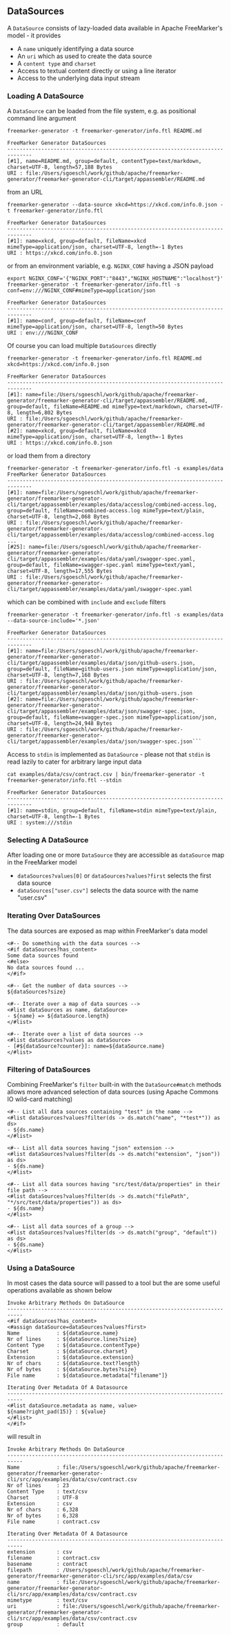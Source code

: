 ## DataSources

A `DataSource` consists of lazy-loaded data available in Apache FreeMarker's model - it provides

* A `name` uniquely identifying a data source
* An `uri` which as used to create the data source
* A `content type` and `charset`
* Access to textual content directly or using a line iterator
* Access to the underlying data input stream

### Loading A DataSource

A `DataSource` can be loaded from the file system, e.g. as positional command line argument

```
freemarker-generator -t freemarker-generator/info.ftl README.md

FreeMarker Generator DataSources
------------------------------------------------------------------------------
[#1], name=README.md, group=default, contentType=text/markdown, charset=UTF-8, length=57,188 Bytes
URI : file:/Users/sgoeschl/work/github/apache/freemarker-generator/freemarker-generator-cli/target/appassembler/README.md
```
 
from an URL

```
freemarker-generator --data-source xkcd=https://xkcd.com/info.0.json -t freemarker-generator/info.ftl

FreeMarker Generator DataSources
------------------------------------------------------------------------------
[#1]: name=xkcd, group=default, fileName=xkcd mimeType=application/json, charset=UTF-8, length=-1 Bytes
URI : https://xkcd.com/info.0.json
```

or from an environment variable, e.g. `NGINX_CONF` having a JSON payload

```
export NGINX_CONF='{"NGINX_PORT":"8443","NGINX_HOSTNAME":"localhost"}'
freemarker-generator -t freemarker-generator/info.ftl -s conf=env:///NGINX_CONF#mimeType=application/json

FreeMarker Generator DataSources
------------------------------------------------------------------------------
[#1]: name=conf, group=default, fileName=conf mimeType=application/json, charset=UTF-8, length=50 Bytes
URI : env:///NGINX_CONF
```

Of course you can load multiple `DataSources` directly

```
freemarker-generator -t freemarker-generator/info.ftl README.md xkcd=https://xkcd.com/info.0.json
 
FreeMarker Generator DataSources
------------------------------------------------------------------------------
[#1]: name=file:/Users/sgoeschl/work/github/apache/freemarker-generator/freemarker-generator-cli/target/appassembler/README.md, group=default, fileName=README.md mimeType=text/markdown, charset=UTF-8, length=6,802 Bytes
URI : file:/Users/sgoeschl/work/github/apache/freemarker-generator/freemarker-generator-cli/target/appassembler/README.md
[#2]: name=xkcd, group=default, fileName=xkcd mimeType=application/json, charset=UTF-8, length=-1 Bytes
URI : https://xkcd.com/info.0.json
```

or load them from a directory

```
freemarker-generator -t freemarker-generator/info.ftl -s examples/data
FreeMarker Generator DataSources
------------------------------------------------------------------------------
[#1]: name=file:/Users/sgoeschl/work/github/apache/freemarker-generator/freemarker-generator-cli/target/appassembler/examples/data/accesslog/combined-access.log, group=default, fileName=combined-access.log mimeType=text/plain, charset=UTF-8, length=2,068 Bytes
URI : file:/Users/sgoeschl/work/github/apache/freemarker-generator/freemarker-generator-cli/target/appassembler/examples/data/accesslog/combined-access.log
...
[#25]: name=file:/Users/sgoeschl/work/github/apache/freemarker-generator/freemarker-generator-cli/target/appassembler/examples/data/yaml/swagger-spec.yaml, group=default, fileName=swagger-spec.yaml mimeType=text/yaml, charset=UTF-8, length=17,555 Bytes
URI : file:/Users/sgoeschl/work/github/apache/freemarker-generator/freemarker-generator-cli/target/appassembler/examples/data/yaml/swagger-spec.yaml
```

which can be combined with `include` and `exclude` filters

```
freemarker-generator -t freemarker-generator/info.ftl -s examples/data --data-source-include='*.json' 

FreeMarker Generator DataSources
------------------------------------------------------------------------------
[#1]: name=file:/Users/sgoeschl/work/github/apache/freemarker-generator/freemarker-generator-cli/target/appassembler/examples/data/json/github-users.json, group=default, fileName=github-users.json mimeType=application/json, charset=UTF-8, length=7,168 Bytes
URI : file:/Users/sgoeschl/work/github/apache/freemarker-generator/freemarker-generator-cli/target/appassembler/examples/data/json/github-users.json
[#2]: name=file:/Users/sgoeschl/work/github/apache/freemarker-generator/freemarker-generator-cli/target/appassembler/examples/data/json/swagger-spec.json, group=default, fileName=swagger-spec.json mimeType=application/json, charset=UTF-8, length=24,948 Bytes
URI : file:/Users/sgoeschl/work/github/apache/freemarker-generator/freemarker-generator-cli/target/appassembler/examples/data/json/swagger-spec.json```
```

Access to `stdin` is implemented as `DataSource` - please not that `stdin` is read lazily to cater for arbitrary large input data

```
cat examples/data/csv/contract.csv | bin/freemarker-generator -t freemarker-generator/info.ftl --stdin

FreeMarker Generator DataSources
------------------------------------------------------------------------------
[#1]: name=stdin, group=default, fileName=stdin mimeType=text/plain, charset=UTF-8, length=-1 Bytes
URI : system:///stdin
```

### Selecting A DataSource

After loading one or more `DataSource` they are accessible as `dataSource` map in the FreeMarker model

* `dataSources?values[0]` or `dataSources?values?first` selects the first data source
* `dataSources["user.csv"]` selects the data source with the name "user.csv"

### Iterating Over DataSources

The data sources are exposed as map within FreeMarker's data model 

```
<#-- Do something with the data sources -->
<#if dataSources?has_content>
Some data sources found
<#else>
No data sources found ...
</#if>

<#-- Get the number of data sources -->
${dataSources?size}

<#-- Iterate over a map of data sources -->
<#list dataSources as name, dataSource>
- ${name} => ${dataSource.length}
</#list>

<#-- Iterate over a list of data sources -->
<#list dataSources?values as dataSource>
- [#${dataSource?counter}]: name=${dataSource.name}
</#list>
```

### Filtering of DataSources

Combining FreeMarker's `filter` built-in  with the `DataSource#match` methods allows more advanced 
selection of data sources (using Apache Commons IO wild-card matching)

```
<#-- List all data sources containing "test" in the name -->
<#list dataSources?values?filter(ds -> ds.match("name", "*test*")) as ds>
- ${ds.name}
</#list>

<#-- List all data sources having "json" extension -->
<#list dataSources?values?filter(ds -> ds.match("extension", "json")) as ds>
- ${ds.name}
</#list>

<#-- List all data sources having "src/test/data/properties" in their file path -->
<#list dataSources?values?filter(ds -> ds.match("filePath", "*/src/test/data/properties")) as ds>
- ${ds.name}
</#list>

<#-- List all data sources of a group -->
<#list dataSources?values?filter(ds -> ds.match("group", "default")) as ds>
- ${ds.name}
</#list>

```

### Using a DataSource

In most cases the data source will passed to a tool but the are some useful operations available as shown below

```text
Invoke Arbitrary Methods On DataSource
---------------------------------------------------------------------------
<#if dataSources?has_content>
<#assign dataSource=dataSources?values?first>
Name            : ${dataSource.name}
Nr of lines     : ${dataSource.lines?size}
Content Type    : ${dataSource.contentType}
Charset         : ${dataSource.charset}
Extension       : ${dataSource.extension}
Nr of chars     : ${dataSource.text?length}
Nr of bytes     : ${dataSource.bytes?size}
File name       : ${dataSource.metadata["filename"]}

Iterating Over Metadata Of A Datasource
---------------------------------------------------------------------------
<#list dataSource.metadata as name, value>
${name?right_pad(15)} : ${value}
</#list>
</#if>
```

will result in

```text
Invoke Arbitrary Methods On DataSource
---------------------------------------------------------------------------
Name            : file:/Users/sgoeschl/work/github/apache/freemarker-generator/freemarker-generator-cli/src/app/examples/data/csv/contract.csv
Nr of lines     : 23
Content Type    : text/csv
Charset         : UTF-8
Extension       : csv
Nr of chars     : 6,328
Nr of bytes     : 6,328
File name       : contract.csv

Iterating Over Metadata Of A Datasource
---------------------------------------------------------------------------
extension       : csv
filename        : contract.csv
basename        : contract
filepath        : /Users/sgoeschl/work/github/apache/freemarker-generator/freemarker-generator-cli/src/app/examples/data/csv
name            : file:/Users/sgoeschl/work/github/apache/freemarker-generator/freemarker-generator-cli/src/app/examples/data/csv/contract.csv
mimetype        : text/csv
uri             : file:/Users/sgoeschl/work/github/apache/freemarker-generator/freemarker-generator-cli/src/app/examples/data/csv/contract.csv
group           : default
```


